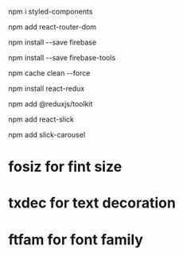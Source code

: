 <!--install style components with npm  -->
npm i styled-components

<!--install react router dom with npm  -->
npm add react-router-dom

<!-- add firebase to the project  -->
npm install --save firebase

<!-- add firebase tools -->
npm install --save firebase-tools

<!-- A complete lof file are found in another place this type firebase json error when come so try to run this command and and again install firebase and firebase tools -->

npm cache clean --force


<!-- install  and add react-redux for storing the authetication information into database -->
npm install react-redux

 <!-- install react reduxjs/toolkit to make it easier for redux  -->
npm add @reduxjs/toolkit


<!-- install and add react slick slider -->
npm add react-slick

<!-- install and add react slick carousel -->
npm add slick-carousel


<!-- vs code tips and tricks -->

# fosiz    for fint size
# txdec    for text decoration
# ftfam    for font family



